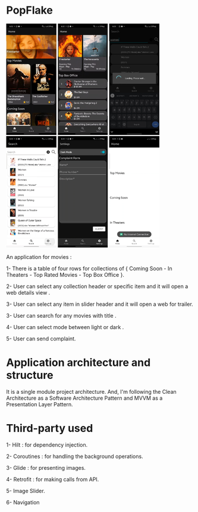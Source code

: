 # PopFlake
<img src="pic/1.jpg" alt="1" height="300"/> <img src="pic/2.jpg" alt="1" height="300"/>
<img src="pic/3.jpg" alt="1" height="300"/> <img src="pic/4.jpg" alt="1" height="300"/>
<img src="pic/5.jpg" alt="1" height="300"/> <img src="pic/6.jpg" alt="1" height="300"/>


An application for movies :

1- There is a table of four rows for collections of { Coming Soon - In Theaters - Top Rated Movies - Top Box Office }.

2- User can select any collection header or specific item and it will open a web details view .

3- User can select any item in slider header and it will open a web for trailer.

3- User can search for any movies with title .

4- User can select mode between light or dark .

5- User can send complaint.

# Application architecture and structure

It is a single module project architecture. And, I'm following the Clean Architecture as a Software Architecture Pattern and MVVM as a Presentation Layer Pattern.

# Third-party used

1- Hilt : for dependency injection.

2- Coroutines : for handling the background operations.

3- Glide : for presenting images.

4- Retrofit : for making calls from API.

5- Image Slider.

6- Navigation
